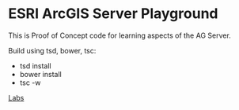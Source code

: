 # ESRI ArcGIS Server Playground

This is Proof of Concept code for learning
aspects of the AG Server.

Build using tsd, bower, tsc:

* tsd install
* bower install
* tsc -w

[Labs](https://rawgit.com/ca0v/ags-lab/v3.23/rawgit.html)
